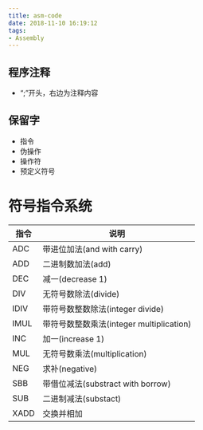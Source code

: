 ```yaml
---
title: asm-code
date: 2018-11-10 16:19:12
tags:
- Assembly
---
```



## 程序注释

- “;”开头，右边为注释内容


## 保留字
- 指令
- 伪操作
- 操作符
- 预定义符号

# 符号指令系统

指令|说明
-|-
ADC|带进位加法(and with carry)
ADD|二进制数加法(add)
DEC|减一(decrease 1)
DIV|无符号数除法(divide)
IDIV|带符号数整数除法(integer divide)
IMUL|带符号数整数乘法(integer multiplication)
INC|加一(increase 1)
MUL|无符号数乘法(multiplication)
NEG|求补(negative)
SBB|带借位减法(substract with borrow)
SUB|二进制减法(substact)
XADD|交换并相加
